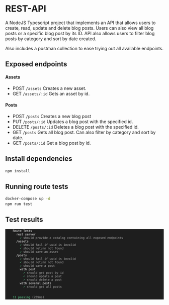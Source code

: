 # REST-API

A NodeJS Typescript project that implements an API that allows users to create, read, update and delete blog posts.
Users can also view all blog posts or a specific blog post by its ID. API also allows users to filter blog posts by category and sort by date created.

Also includes a postman collection to ease trying out all available endpoints.

## Exposed endpoints

#### Assets

- POST `/assets` Creates a new asset.
- GET `/assets/:id` Gets an asset by id.

#### Posts

- POST `/posts` Creates a new blog post
- PUT `/posts/:id` Updates a blog post with the specified id.
- DELETE `/posts/:id` Deletes a blog post with the specified id.
- GET `/posts` Gets all blog post. Can also filter by category and sort by date.
- GET `/posts/:id` Get a blog post by id.

## Install dependencies

```sh
npm install
```

## Running route tests

```sh
docker-compose up -d
npm run test
```

## Test results

![ScreenShot](./screenshots/test_results.png?raw=true 'Test results')
